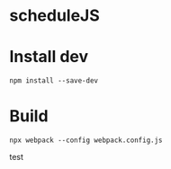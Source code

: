 # scheduleJS


# Install dev
	npm install --save-dev

# Build
	npx webpack --config webpack.config.js

test
